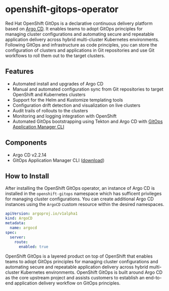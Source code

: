 # openshift-gitops-operator

Red Hat OpenShift GitOps is a declarative continuous delivery platform based on [Argo CD](https://argoproj.github.io/argo-cd/). It enables teams to adopt GitOps principles for managing cluster configurations and automating secure and repeatable application delivery across hybrid multi-cluster Kubernetes environments. Following GitOps and infrastructure as code principles, you can store the configuration of clusters and applications in Git repositories and use Git workflows to roll them out to the target clusters.

## Features
* Automated install and upgrades of Argo CD
* Manual and automated configuration sync from Git repositories to target OpenShift and Kubernetes clusters
* Support for the Helm and Kustomize templating tools
* Configuration drift detection and visualization on live clusters
* Audit trails of rollouts to the clusters
* Monitoring and logging integration with OpenShift
* Automated GitOps bootstrapping using Tekton and Argo CD with [GitOps Application Manager CLI](https://github.com/redhat-developer/kam)

## Components
* Argo CD v2.2.14
* GitOps Application Manager CLI ([download](https://github.com/redhat-developer/kam/releases))

## How to Install 
After installing the OpenShift GitOps operator, an instance  of Argo CD is installed in the `openshift-gitops` namespace which has sufficent privileges for managing cluster configurations. You can create additional Argo CD instances using the `ArgoCD` custom resource within the desired namespaces. 
```yaml
apiVersion: argoproj.io/v1alpha1
kind: ArgoCD
metadata:
  name: argocd
spec:
  server:
    route:
      enabled: true
```

OpenShift GitOps is a layered product on top of OpenShift that enables teams to adopt GitOps principles for managing cluster configurations and automating secure and repeatable application delivery across hybrid multi-cluster Kubernetes environments. OpenShift GitOps is built around Argo CD as the core upstream project and assists customers to establish an end-to-end application delivery workflow on GitOps principles.
